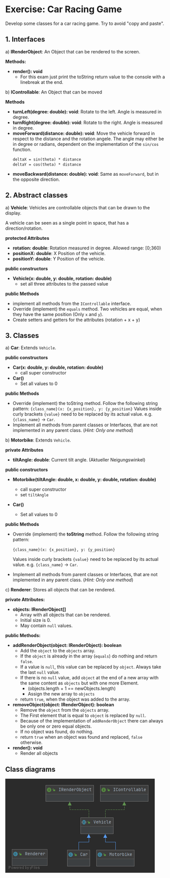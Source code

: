 # Exercise: Car Racing Game

Develop some classes for a car racing game. Try to avoid "copy and paste".

## 1. Interfaces

a) **IRenderObject**: An Object that can be rendered to the screen.

**Methods:**

- **render(): void**
    - For this exam just print the toString return value to the console with a linebreak at the end.

b) **IControllable**: An Object that can be moved

**Methods**

- **turnLeft(degree: double): void**: Rotate to the left. Angle is measured in degree.
- **turnRight(degree: double): void**: Rotate to the right. Angle is measured in degree.
- **moveForward(distance: double): void**: Move the vehicle forward in respect to the distance and the rotation angele. The angle may either be in degree or radians, dependent on the implementation of the `sin/cos` function.
    ```
  deltaX = sin(theta) * distance
  deltaY = cos(theta) * distance
    ```
- **moveBackward(distance: double): void**: Same as `moveForward`, but in the opposite direction.


## 2. Abstract classes

a) **Vehicle**: Vehicles are controllable objects that can be drawn to the display.

A vehicle can be seen as a single point in space, that has a direction/rotation.


**protected Attributes**
- **rotation: double**: Rotation measured in degree. Allowed range: [0;360)
- **positionX: double**: X Position of the vehicle.
- **positionY: double**: Y Position of the vehicle.

**public constructors**
- **Vehicle(x: double, y: double, rotation: double)**
    - set all three attributes to the passed value

**public Methods**
- implement all methods from the `IControllable` interface.
- Override (implement) the `equals` method. Two vehicles are equal, when they have the same position (Only `x` and `y`).
- Create setters and getters for the attributes (rotation + x + y)


## 3. Classes

a) **Car**: Extends `Vehicle`.

**public constructors**
- **Car(x: double, y: double, rotation: double)**
    - call super constructor
- **Car()**
    - Set all values to 0
    
**public Methods**

- Override (implement) the toString method. Follow the following string pattern:
    ```{class_name}(x: {x_position}, y: {y_position}```
    Values inside curly brackets `{value}` need to be replaced by its actual value.
    e.g. `{class_name}` -> `Car`.
- Implement all methods from parent classes or Interfaces, that are not implemented in any parent class. (*Hint: Only one method*)

b) **Motorbike**: Extends `Vehicle`.

**private Attributes**
- **tiltAngle: double**: Current tilt angle. (Aktueller Neigungswinkel)

**public constructors**
- **Motorbike(tiltAngle: double, x: double, y: double, rotation: double)**
    - call super constructor
    - set `tiltAngle`
    
- **Car()**
    - Set all values to 0
    
**public Methods**

- Override (implement) the **toString** method. Follow the following string pattern:

    ```{class_name}(x: {x_position}, y: {y_position}```
    
    Values inside curly brackets `{value}` need to be replaced by its actual value.
    e.g. `{class_name}` -> `Car`.
- Implement all methods from parent classes or Interfaces, that are not implemented in any parent class. (*Hint: Only one method*)


c) **Renderer**: Stores all objects that can be rendered.

**private Attributes:**

- **objects: IRenderObject[]**
    - Array with all objects that can be rendered.
    - Initial size is 0.
    - May contain `null` values.

**public Methods:**

- **addRenderObject(object: IRenderObject): boolean**
    - Add the `object` to the `objects` array.
    - If the `object` is already in the array (`equals`) do nothing and return `false`.
    - If a value is `null`, this value can be replaced by `object`. Always take the last `null` value.
    - If there is no `null` value, add `object` at the end of a new array with the same content as `objects` but with one more Element.
        - (objects.length + 1 == newObjects.length)
        - Assign the new array to `objects`
    - return `true`, when the object was added to the array.
- **removeObject(object: IRenderObject): boolean**
    - Remove the `object` from the `objects` array.
    - The First element that is equal to `object` is replaced by `null`.
    - Because of the implementation of `addRenderObject` there can always be only one or zero equal objects.
    - If no object was found, do nothing.
    - return `true` when an object was found and replaced, `false` otherwise.
- **render(): void**
    - Render all objects 
    
## Class diagrams

![Classes Hierarchy](docs/classes_hierarchy.png)